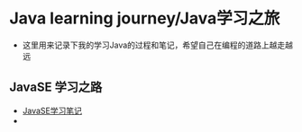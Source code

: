 # Java learning journey/Java学习之旅
- 这里用来记录下我的学习Java的过程和笔记，希望自己在编程的道路上越走越远
## JavaSE 学习之路
- [JavaSE学习笔记](https://github.com/AllenLeic/Java-learning-journey/tree/master/javase%E7%AC%94%E8%AE%B0)
- 